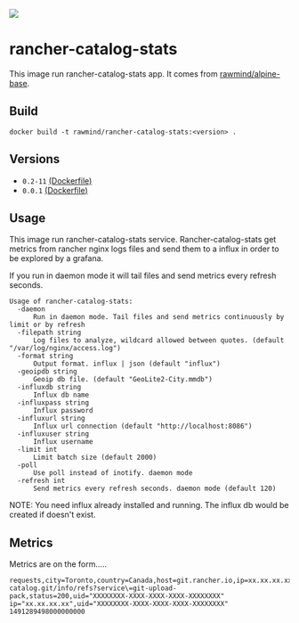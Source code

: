 [![](https://images.microbadger.com/badges/image/rawmind/rancher-catalog-stats.svg)](https://microbadger.com/images/rawmind/rancher-catalog-stats "Get your own image badge on microbadger.com")

rancher-catalog-stats
=====================

This image run rancher-catalog-stats app. It comes from [rawmind/alpine-base][alpine-base].

## Build

```
docker build -t rawmind/rancher-catalog-stats:<version> .
```

## Versions

- `0.2-11` [(Dockerfile)](https://github.com/rawmind0/rancher-catalog-stats/blob/0.2-10/Dockerfile)
- `0.0.1` [(Dockerfile)](https://github.com/rawmind0/rancher-catalog-stats/blob/0.0.1/Dockerfile)


## Usage

This image run rancher-catalog-stats service. Rancher-catalog-stats get metrics from rancher nginx logs files and send them to a influx in order to be explored by a grafana. 

If you run in daemon mode it will tail files and send metrics every refresh seconds. 

```
Usage of rancher-catalog-stats:
  -daemon
      Run in daemon mode. Tail files and send metrics continuously by limit or by refresh
  -filepath string
      Log files to analyze, wildcard allowed between quotes. (default "/var/log/nginx/access.log")
  -format string
      Output format. influx | json (default "influx")
  -geoipdb string
      Geoip db file. (default "GeoLite2-City.mmdb")
  -influxdb string
      Influx db name
  -influxpass string
      Influx password
  -influxurl string
      Influx url connection (default "http://localhost:8086")
  -influxuser string
      Influx username
  -limit int
      Limit batch size (default 2000)
  -poll
      Use poll instead of inotify. daemon mode
  -refresh int
      Send metrics every refresh seconds. daemon mode (default 120)
```

NOTE: You need influx already installed and running. The influx db would be created if doesn't exist.

## Metrics

Metrics are on the form.....

```
requests,city=Toronto,country=Canada,host=git.rancher.io,ip=xx.xx.xx.xx,method=GET,path=/rancher-catalog.git/info/refs?service\=git-upload-pack,status=200,uid="XXXXXXXX-XXXX-XXXX-XXXX-XXXXXXXX" ip="xx.xx.xx.xx",uid="XXXXXXXX-XXXX-XXXX-XXXX-XXXXXXXX" 1491289498000000000
```

[alpine-base]: https://github.com/rawmind0/alpine-base



